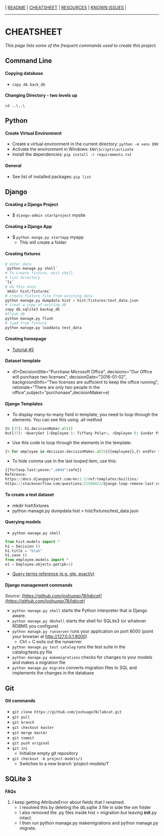 \| [README](README.md) \| [CHEATSHEET](cheatsheet.md) \| [RESOURCES](resources.md) \| [KNOWN ISSUES](knownIssues.md) \|
***
# CHEATSHEET
*This page lists some of the frequent commands used to create this project.*

## Command Line
#### Copying database
- `copy db back_db`

#### Changing Directory - two levels up
`cd ..\..\`

## Python
#### Create Virtual Environment
- Create a virtual environment in the current directory: `python -m venv ENV`
- Activate the environment in Windows: `ENV\Scripts\activate`
- Install the dependencies: `pip install -r requirements.txt`

#### General
- See list of installed packages: `pip list`

## Django
#### Creating a Django Project
- $ `django-admin startproject` mysite

#### Creating a Django App
- $ `python mange.py startapp` myapp
	- This will create a folder

#### Creating fixtures
```python
# enter data
`python manage.py shell`
# To create fixture, exit shell.
# list directory
`ls`
# do this once
`mkdir hist/fixtures`
# create fixture file from existing data
python manage.py dumpdata hist > hist/fixtures/test_data.json
# creat a copy of exiting db
copy db.sqlite3 backup_db
#flush db
python manage.py flush 
# load from fixture
python manage.py loaddata test_data
```

#### Creating homepage
- [Tutorial #5](https://developer.mozilla.org/en-US/docs/Learn/Server-side/Django/Home_page)

#### Dataset template
-  d1=Decision(title="Purchase Microsoft Office", decisions="Our Office will purchase two licenses", decisionDate="2016-01-02", backgroundInfo="Two licenses are sufficient to keep the office running", rationale="There are only two people in the office",subject="purchonase",decisionMaker=e)

#### Django Templates
- To display many-to-many field in template, you need to loop through the elements.  You can see this using .all method
```python
In [37]: h1.decisionMaker.all()
Out[37]: <QuerySet [<Employee 5: Tiffany Polar>, <Employee 6: Sundar Pichai>]>
```
- Use this code to loop through the elements in the template:
```python
{% for employee in decision.decisionMaker.all%}{{employee}},{% endfor %}
```
- To hide comma use in the last looped item, use this:
```python
{{forloop.last|yesno:",&#44"|safe}}
Reference:
https://docs.djangoproject.com/en/2.2/ref/templates/builtins/
https://stackoverflow.com/questions/22580422/django-loop-remove-last-comma
```
#### To create a test dataset 
- mkdir hist\fixtures
- python manage.py dumpdata hist > hist/fixtures/test_data.json

#### Querying models
- `python manage.py shell`
```python
from hist.models import *
h1 = Decision ()
h1.title = "blah"
h1.save ()
from employee.models import *
e1 = Employee.objects.get(pk=1)
```
- [Query terms reference (e.g. gte, exactly)](https://docs.djangoproject.com/en/1.11/ref/models/querysets/#gt)

#### Django management commands
*Source: [https://github.com/joshuago78/labcat](https://github.com/joshuago78/labcat)*
- `python manage.py shell` starts the Python interpreter that is Django aware.
- `python manage.py dbshell` starts the shell for SQLite3 (or whatever RDBMS you configure)
- `python manage.py runserver` runs your application on port 8000 (point your browser at http://127.0.0.1:8000)
	- Ctrl + C exits out the runserver
- `python manage.py test catalog` runs the test suite in the catalog/tests.py file
- `python manage.py makemigrations` checks for changes to your models and makes a migration file
- `python manage.py migrate` converts migration files to SQL and implements the changes in the database

## Git
#### Git commands
- `git clone https://github.com/joshuago78/labcat.git`
- `git pull`
- `git branch`
- `git checkout master`
- `git merge master`
- `git commit`
- `git push original`
- `git ini`
	- Initialize empty git repository
- `git checkout -b project-models/1`
	- Switches to a new branch ‘project-models/1’

## SQLite 3
#### FAQs
1. I keep getting AttributeError about fields that I renamed.
	- I resolved this by deleting the db.sqlite 3 file in side the om folder
	- I also removed the .py files inside hist > migration but leaving __init__.py intact.
	- I then run python manage.py makemigrations and python manage.py migrate.




  
